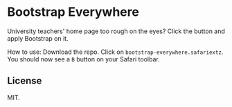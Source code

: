 # Bootstrap Everywhere

University teachers' home page too rough on the eyes? Click the button and apply Bootstrap on it.

How to use:
Download the repo. Click on `bootstrap-everywhere.safariextz`. You should now see a `B` button on your Safari toolbar.

## License

MIT.
